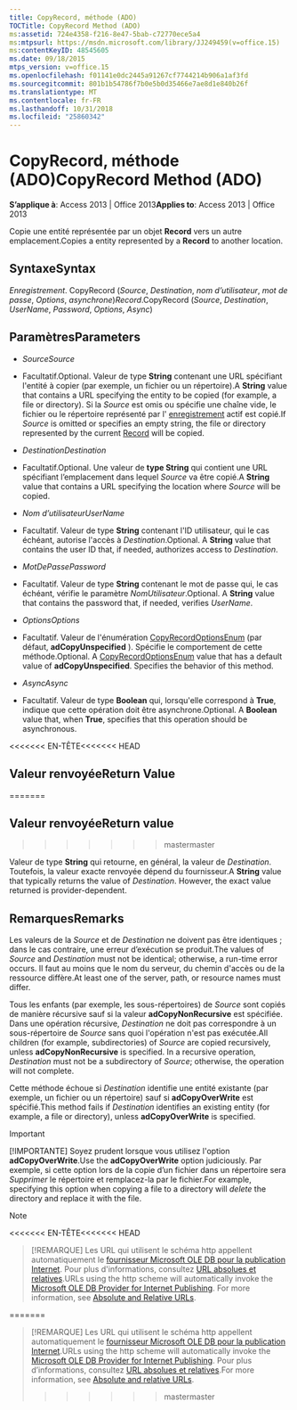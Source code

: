 ```yaml
---
title: CopyRecord, méthode (ADO)
TOCTitle: CopyRecord Method (ADO)
ms:assetid: 724e4358-f216-8e47-5bab-c72770ece5a4
ms:mtpsurl: https://msdn.microsoft.com/library/JJ249459(v=office.15)
ms:contentKeyID: 48545605
ms.date: 09/18/2015
mtps_version: v=office.15
ms.openlocfilehash: f01141e0dc2445a91267cf7744214b906a1af3fd
ms.sourcegitcommit: 801b1b54786f7b0e5b0d35466e7ae8d1e840b26f
ms.translationtype: MT
ms.contentlocale: fr-FR
ms.lasthandoff: 10/31/2018
ms.locfileid: "25860342"
---
```

# <a name="copyrecord-method-ado"></a><span data-ttu-id="b751e-102">CopyRecord, méthode (ADO)</span><span class="sxs-lookup"><span data-stu-id="b751e-102">CopyRecord Method (ADO)</span></span>


<span data-ttu-id="b751e-103">**S’applique à**: Access 2013 | Office 2013</span><span class="sxs-lookup"><span data-stu-id="b751e-103">**Applies to**: Access 2013 | Office 2013</span></span>

<span data-ttu-id="b751e-104">Copie une entité représentée par un objet **Record** vers un autre emplacement.</span><span class="sxs-lookup"><span data-stu-id="b751e-104">Copies a entity represented by a **Record** to another location.</span></span>

## <a name="syntax"></a><span data-ttu-id="b751e-105">Syntaxe</span><span class="sxs-lookup"><span data-stu-id="b751e-105">Syntax</span></span>

<span data-ttu-id="b751e-106">*Enregistrement*. CopyRecord (*Source*, *Destination*, *nom d’utilisateur*, *mot de passe*, *Options*, *asynchrone*)</span><span class="sxs-lookup"><span data-stu-id="b751e-106">*Record*.CopyRecord (*Source*, *Destination*, *UserName*, *Password*, *Options*, *Async*)</span></span>

## <a name="parameters"></a><span data-ttu-id="b751e-107">Paramètres</span><span class="sxs-lookup"><span data-stu-id="b751e-107">Parameters</span></span>

  - <span data-ttu-id="b751e-108">*Source*</span><span class="sxs-lookup"><span data-stu-id="b751e-108">*Source*</span></span>

  - <span data-ttu-id="b751e-109">Facultatif.</span><span class="sxs-lookup"><span data-stu-id="b751e-109">Optional.</span></span> <span data-ttu-id="b751e-110">Valeur de type **String** contenant une URL spécifiant l'entité à copier (par exemple, un fichier ou un répertoire).</span><span class="sxs-lookup"><span data-stu-id="b751e-110">A **String** value that contains a URL specifying the entity to be copied (for example, a file or directory).</span></span> <span data-ttu-id="b751e-111">Si la *Source* est omis ou spécifie une chaîne vide, le fichier ou le répertoire représenté par l' [enregistrement](record-object-ado.md) actif est copié.</span><span class="sxs-lookup"><span data-stu-id="b751e-111">If *Source* is omitted or specifies an empty string, the file or directory represented by the current [Record](record-object-ado.md) will be copied.</span></span>

  - <span data-ttu-id="b751e-112">*Destination*</span><span class="sxs-lookup"><span data-stu-id="b751e-112">*Destination*</span></span>

  - <span data-ttu-id="b751e-113">Facultatif.</span><span class="sxs-lookup"><span data-stu-id="b751e-113">Optional.</span></span> <span data-ttu-id="b751e-114">Une valeur de **type String** qui contient une URL spécifiant l’emplacement dans lequel *Source* va être copié.</span><span class="sxs-lookup"><span data-stu-id="b751e-114">A **String** value that contains a URL specifying the location where *Source* will be copied.</span></span>

  - <span data-ttu-id="b751e-115">*Nom d’utilisateur*</span><span class="sxs-lookup"><span data-stu-id="b751e-115">*UserName*</span></span>

  - <span data-ttu-id="b751e-p103">Facultatif. Valeur de type **String** contenant l'ID utilisateur, qui le cas échéant, autorise l'accès à *Destination*.</span><span class="sxs-lookup"><span data-stu-id="b751e-p103">Optional. A **String** value that contains the user ID that, if needed, authorizes access to *Destination*.</span></span>

  - <span data-ttu-id="b751e-118">*MotDePasse*</span><span class="sxs-lookup"><span data-stu-id="b751e-118">*Password*</span></span>

  - <span data-ttu-id="b751e-p104">Facultatif. Valeur de type **String** contenant le mot de passe qui, le cas échéant, vérifie le paramètre *NomUtilisateur*.</span><span class="sxs-lookup"><span data-stu-id="b751e-p104">Optional. A **String** value that contains the password that, if needed, verifies *UserName*.</span></span>

  - <span data-ttu-id="b751e-121">*Options*</span><span class="sxs-lookup"><span data-stu-id="b751e-121">*Options*</span></span>

  - <span data-ttu-id="b751e-p105">Facultatif. Valeur de l'énumération [CopyRecordOptionsEnum](copyrecordoptionsenum.md) (par défaut, **adCopyUnspecified** ). Spécifie le comportement de cette méthode.</span><span class="sxs-lookup"><span data-stu-id="b751e-p105">Optional. A [CopyRecordOptionsEnum](copyrecordoptionsenum.md) value that has a default value of **adCopyUnspecified**. Specifies the behavior of this method.</span></span>

  - <span data-ttu-id="b751e-125">*Async*</span><span class="sxs-lookup"><span data-stu-id="b751e-125">*Async*</span></span>

  - <span data-ttu-id="b751e-p106">Facultatif. Valeur de type **Boolean** qui, lorsqu'elle correspond à **True**, indique que cette opération doit être asynchrone.</span><span class="sxs-lookup"><span data-stu-id="b751e-p106">Optional. A **Boolean** value that, when **True**, specifies that this operation should be asynchronous.</span></span>

<span data-ttu-id="b751e-128"><<<<<<< EN-TÊTE</span><span class="sxs-lookup"><span data-stu-id="b751e-128"><<<<<<< HEAD</span></span>
## <a name="return-value"></a><span data-ttu-id="b751e-129">Valeur renvoyée</span><span class="sxs-lookup"><span data-stu-id="b751e-129">Return Value</span></span>
=======
## <a name="return-value"></a><span data-ttu-id="b751e-130">Valeur renvoyée</span><span class="sxs-lookup"><span data-stu-id="b751e-130">Return value</span></span>
>>>>>>> <span data-ttu-id="b751e-131">master</span><span class="sxs-lookup"><span data-stu-id="b751e-131">master</span></span>

<span data-ttu-id="b751e-p107">Valeur de type **String** qui retourne, en général, la valeur de *Destination*. Toutefois, la valeur exacte renvoyée dépend du fournisseur.</span><span class="sxs-lookup"><span data-stu-id="b751e-p107">A **String** value that typically returns the value of *Destination*. However, the exact value returned is provider-dependent.</span></span>

## <a name="remarks"></a><span data-ttu-id="b751e-134">Remarques</span><span class="sxs-lookup"><span data-stu-id="b751e-134">Remarks</span></span>

<span data-ttu-id="b751e-135">Les valeurs de la *Source* et de *Destination* ne doivent pas être identiques ; dans le cas contraire, une erreur d’exécution se produit.</span><span class="sxs-lookup"><span data-stu-id="b751e-135">The values of *Source* and *Destination* must not be identical; otherwise, a run-time error occurs.</span></span> <span data-ttu-id="b751e-136">Il faut au moins que le nom du serveur, du chemin d'accès ou de la ressource diffère.</span><span class="sxs-lookup"><span data-stu-id="b751e-136">At least one of the server, path, or resource names must differ.</span></span>

<span data-ttu-id="b751e-p109">Tous les enfants (par exemple, les sous-répertoires) de *Source* sont copiés de manière récursive sauf si la valeur **adCopyNonRecursive** est spécifiée. Dans une opération récursive, *Destination* ne doit pas correspondre à un sous-répertoire de *Source* sans quoi l'opération n'est pas exécutée.</span><span class="sxs-lookup"><span data-stu-id="b751e-p109">All children (for example, subdirectories) of *Source* are copied recursively, unless **adCopyNonRecursive** is specified. In a recursive operation, *Destination* must not be a subdirectory of *Source*; otherwise, the operation will not complete.</span></span>

<span data-ttu-id="b751e-139">Cette méthode échoue si *Destination* identifie une entité existante (par exemple, un fichier ou un répertoire) sauf si **adCopyOverWrite** est spécifié.</span><span class="sxs-lookup"><span data-stu-id="b751e-139">This method fails if *Destination* identifies an existing entity (for example, a file or directory), unless **adCopyOverWrite** is specified.</span></span>


> [!IMPORTANT]
> <span data-ttu-id="b751e-140">[!IMPORTANTE] Soyez prudent lorsque vous utilisez l'option **adCopyOverWrite**.</span><span class="sxs-lookup"><span data-stu-id="b751e-140">Use the **adCopyOverWrite** option judiciously.</span></span> <span data-ttu-id="b751e-141">Par exemple, si cette option lors de la copie d’un fichier dans un répertoire sera *Supprimer* le répertoire et remplacez-la par le fichier.</span><span class="sxs-lookup"><span data-stu-id="b751e-141">For example, specifying this option when copying a file to a directory will *delete* the directory and replace it with the file.</span></span>




> [!NOTE]
<span data-ttu-id="b751e-142"><<<<<<< EN-TÊTE</span><span class="sxs-lookup"><span data-stu-id="b751e-142"><<<<<<< HEAD</span></span>
> <P><span data-ttu-id="b751e-p111">[!REMARQUE] Les URL qui utilisent le schéma http appellent automatiquement le <A href="microsoft-ole-db-provider-for-internet-publishing.md">fournisseur Microsoft OLE DB pour la publication Internet</A>. Pour plus d'informations, consultez <A href="absolute-and-relative-urls.md">URL absolues et relatives</A>.</span><span class="sxs-lookup"><span data-stu-id="b751e-p111">URLs using the http scheme will automatically invoke the <A href="microsoft-ole-db-provider-for-internet-publishing.md">Microsoft OLE DB Provider for Internet Publishing</A>. For more information, see <A href="absolute-and-relative-urls.md">Absolute and Relative URLs</A>.</span></span></P>
=======
> <span data-ttu-id="b751e-145">[!REMARQUE] Les URL qui utilisent le schéma http appellent automatiquement le [fournisseur Microsoft OLE DB pour la publication Internet](microsoft-ole-db-provider-for-internet-publishing.md).</span><span class="sxs-lookup"><span data-stu-id="b751e-145">URLs using the http scheme will automatically invoke the [Microsoft OLE DB Provider for Internet Publishing](microsoft-ole-db-provider-for-internet-publishing.md).</span></span> <span data-ttu-id="b751e-146">Pour plus d’informations, consultez [URL absolues et relatives](absolute-and-relative-urls.md).</span><span class="sxs-lookup"><span data-stu-id="b751e-146">For more information, see [Absolute and relative URLs](absolute-and-relative-urls.md).</span></span>
>>>>>>> <span data-ttu-id="b751e-147">master</span><span class="sxs-lookup"><span data-stu-id="b751e-147">master</span></span>


